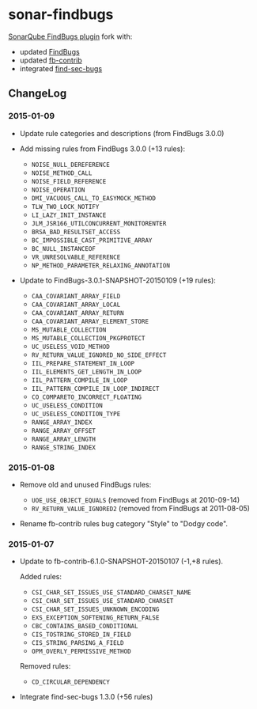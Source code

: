 # sonar-findbugs
[SonarQube FindBugs plugin](https://github.com/SonarSource/sonar-findbugs) fork with:  
- updated [FindBugs](http://findbugs.sourceforge.net/)  
- updated [fb-contrib](https://github.com/mebigfatguy/fb-contrib)  
- integrated [find-sec-bugs](https://github.com/h3xstream/find-sec-bugs)  

## ChangeLog

### 2015-01-09  
- Update rule categories and descriptions (from FindBugs 3.0.0)  
- Add missing rules from FindBugs 3.0.0 (+13 rules):
    - `NOISE_NULL_DEREFERENCE`  
    - `NOISE_METHOD_CALL`  
    - `NOISE_FIELD_REFERENCE`  
    - `NOISE_OPERATION`  
    - `DMI_VACUOUS_CALL_TO_EASYMOCK_METHOD`  
    - `TLW_TWO_LOCK_NOTIFY`  
    - `LI_LAZY_INIT_INSTANCE`  
    - `JLM_JSR166_UTILCONCURRENT_MONITORENTER`  
    - `BRSA_BAD_RESULTSET_ACCESS`  
    - `BC_IMPOSSIBLE_CAST_PRIMITIVE_ARRAY`  
    - `BC_NULL_INSTANCEOF`  
    - `VR_UNRESOLVABLE_REFERENCE`  
    - `NP_METHOD_PARAMETER_RELAXING_ANNOTATION`  

- Update to FindBugs-3.0.1-SNAPSHOT-20150109 (+19 rules):  
    - `CAA_COVARIANT_ARRAY_FIELD`  
    - `CAA_COVARIANT_ARRAY_LOCAL`  
    - `CAA_COVARIANT_ARRAY_RETURN`  
    - `CAA_COVARIANT_ARRAY_ELEMENT_STORE`  
    - `MS_MUTABLE_COLLECTION`  
    - `MS_MUTABLE_COLLECTION_PKGPROTECT`  
    - `UC_USELESS_VOID_METHOD`  
    - `RV_RETURN_VALUE_IGNORED_NO_SIDE_EFFECT`  
    - `IIL_PREPARE_STATEMENT_IN_LOOP`  
    - `IIL_ELEMENTS_GET_LENGTH_IN_LOOP`  
    - `IIL_PATTERN_COMPILE_IN_LOOP`  
    - `IIL_PATTERN_COMPILE_IN_LOOP_INDIRECT`  
    - `CO_COMPARETO_INCORRECT_FLOATING`  
    - `UC_USELESS_CONDITION`  
    - `UC_USELESS_CONDITION_TYPE`  
    - `RANGE_ARRAY_INDEX`  
    - `RANGE_ARRAY_OFFSET`  
    - `RANGE_ARRAY_LENGTH`  
    - `RANGE_STRING_INDEX`  

### 2015-01-08  
- Remove old and unused FindBugs rules:
    - `UOE_USE_OBJECT_EQUALS` (removed from FindBugs at 2010-09-14)  
    - `RV_RETURN_VALUE_IGNORED2` (removed from FindBugs at 2011-08-05)  

- Rename fb-contrib rules bug category "Style" to "Dodgy code".  

### 2015-01-07  
- Update to fb-contrib-6.1.0-SNAPSHOT-20150107 (-1,+8 rules).  

    Added rules:
    - `CSI_CHAR_SET_ISSUES_USE_STANDARD_CHARSET_NAME`  
    - `CSI_CHAR_SET_ISSUES_USE_STANDARD_CHARSET`  
    - `CSI_CHAR_SET_ISSUES_UNKNOWN_ENCODING`  
    - `EXS_EXCEPTION_SOFTENING_RETURN_FALSE`  
    - `CBC_CONTAINS_BASED_CONDITIONAL`  
    - `CIS_TOSTRING_STORED_IN_FIELD`  
    - `CIS_STRING_PARSING_A_FIELD`  
    - `OPM_OVERLY_PERMISSIVE_METHOD`  
    
    Removed rules:
    - `CD_CIRCULAR_DEPENDENCY`  

- Integrate find-sec-bugs 1.3.0 (+56 rules)  

